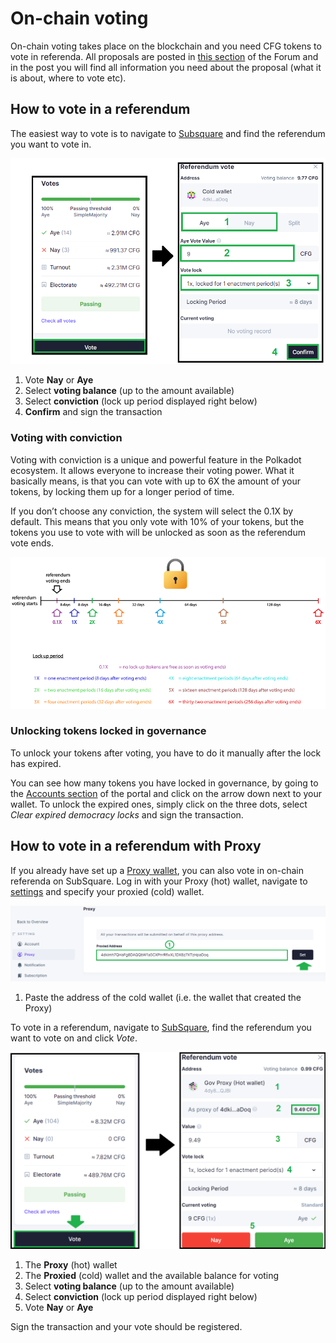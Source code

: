# On-chain voting

On-chain voting takes place on the blockchain and you need CFG tokens to vote in referenda. All proposals are posted in [this section](https://gov.centrifuge.io/c/cfg-governance/chain-governance/18) of the Forum and in the post you will find all information you need about the proposal (what it is about, where to vote etc).

## How to vote in a referendum

The easiest way to vote is to navigate to [Subsquare](https://centrifuge.subsquare.io/democracy/referenda) and find the referendum you want to vote in.

![](./images/VoteReferendum.png)

1. Vote **Nay** or **Aye**
2. Select **voting balance** (up to the amount available)
3. Select **conviction** (lock up period displayed right below)
4. **Confirm** and sign the transaction

### Voting with conviction

Voting with conviction is a unique and powerful feature in the Polkadot ecosystem. It allows everyone to increase their voting power. What it basically means, is that you can vote with up to 6X the amount of your tokens, by locking them up for a longer period of time.

If you don’t choose any conviction, the system will select the 0.1X by default. This means that you only vote with 10% of your tokens, but the tokens you use to vote with will be unlocked as soon as the referendum vote ends.

![](./images/LockingPeriod.png)

### Unlocking tokens locked in governance

To unlock your tokens after voting, you have to do it manually after the lock has expired.

You can see how many tokens you have locked in governance, by going to the [Accounts section](https://polkadot.js.org/apps/?rpc=wss%3A%2F%2Ffullnode.parachain.centrifuge.io#/accounts) of the portal and click on the arrow down next to your wallet. To unlock the expired ones, simply click on the three dots, select *Clear expired democracy locks* and sign the transaction.

## How to vote in a referendum with Proxy

If you already have set up a [Proxy wallet](../governance_proxy_and_delegation/index.md), you can also vote in on-chain referenda on SubSquare. Log in with your Proxy (hot) wallet, navigate to [settings](https://centrifuge.subsquare.io/setting/proxy) and specify your proxied (cold) wallet. 

![](./images/DefineProxy.png)

1. Paste the address of the cold wallet (i.e. the wallet that created the Proxy)

To vote in a referendum, navigate to [SubSquare](https://centrifuge.subsquare.io/democracy/referenda), find the referendum you want to vote on and click *Vote*.

![](./images/ProxyReferendum.png)

1. The **Proxy** (hot) wallet
2. The **Proxied** (cold) wallet and the available balance for voting
3. Select **voting balance** (up to the amount available)
4. Select **conviction** (lock up period displayed right below)
5. Vote **Nay** or **Aye**

Sign the transaction and your vote should be registered.




